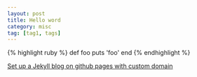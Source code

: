 ```yaml
---
layout: post
title: Hello word
category: misc
tag: [tag1, tags]
---
```




{% highlight ruby %}
def foo
  puts 'foo'
end
{% endhighlight %}

[Set up a Jekyll blog on github pages with custom domain](http://c13s.jiao.me/software/2013/12/01/set-up-jekyll-blog-on-github-pages.html)
